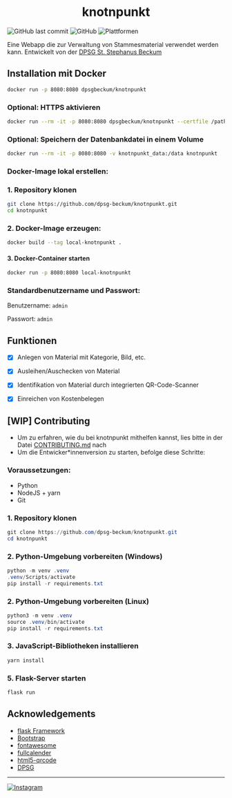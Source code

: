 # <center>knotnpunkt</center>
![GitHub last commit](https://img.shields.io/github/last-commit/dpsg-beckum/knotnpunkt)
![GitHub](https://img.shields.io/github/license/dpsg-beckum/knotnpunkt)
![Plattformen](https://img.shields.io/badge/platform-python%20%7C%20docker-003056)

Eine Webapp die zur Verwaltung von Stammesmaterial verwendet werden kann. Entwickelt von der [DPSG St. Stephanus Beckum](https://www.dpsg-beckum.de)


## Installation mit Docker

```bash
docker run -p 8080:8080 dpsgbeckum/knotnpunkt
```
### Optional: HTTPS aktivieren
```bash
docker run --rm -it -p 8080:8080 dpsgbeckum/knotnpunkt --certfile /path/to/cert.pem --keyfile /path/to/key.pem
```
### Optional: Speichern der Datenbankdatei in einem Volume
```bash
docker run --rm -it -p 8080:8080 -v knotnpunkt_data:/data knotnpunkt
```
### Docker-Image lokal erstellen:

### 1. Repository klonen
```bash
git clone https://github.com/dpsg-beckum/knotnpunkt.git
cd knotnpunkt
```
### 2. Docker-Image erzeugen:
```bash
docker build --tag local-knotnpunkt .
```
#### 3. Docker-Container starten
```bash
docker run -p 8080:8080 local-knotnpunkt
```
### Standardbenutzername und Passwort:

Benutzername: `admin`

Passwort: `admin`

## Funktionen

- [x] Anlegen von Material mit Kategorie, Bild, etc.
- [x] Ausleihen/Auschecken von Material
- [x] Identifikation von Material durch integrierten QR-Code-Scanner
- [x] Einreichen von Kostenbelegen



## [WIP] Contributing

+ Um zu erfahren, wie du bei knotnpunkt mithelfen kannst, lies bitte in der Datei [CONTRIBUTING.md](.github/CONTRIBUTING.md) nach
+ Um die Entwicker*innenversion zu starten, befolge diese Schritte:

### Voraussetzungen:
+ Python
+ NodeJS + yarn
+ Git

### 1. Repository klonen
```PowerShell
git clone https://github.com/dpsg-beckum/knotnpunkt.git
cd knotnpunkt
```

### 2. Python-Umgebung vorbereiten (Windows)
```PowerShell
python -m venv .venv
.venv/Scripts/activate
pip install -r requirements.txt
```

### 2. Python-Umgebung vorbereiten (Linux)
```PowerShell
python3 -m venv .venv
source .venv/bin/activate
pip install -r requirements.txt
```

### 3. JavaScript-Bibliotheken installieren
```PowerShell
yarn install
```

### 5. Flask-Server starten
```PowerShell
flask run
```


## Acknowledgements
+ [flask Framework](https://github.com/pallets/flask)
+ [Bootstrap](https://github.com/twbs/bootstrap)
+ [fontawesome](https://github.com/FortAwesome/Font-Awesome)
+ [fullcalender](https://github.com/fullcalendar/fullcalendar)
+ [html5-qrcode](https://github.com/mebjas/html5-qrcode)
+ [DPSG](https://dpsg.de/de/vorlagen)

---
[![Instagram](https://img.shields.io/badge/Instagram-%40dpsg__beckum-003056)](https://www.instagram.com/dpsg_beckum)
